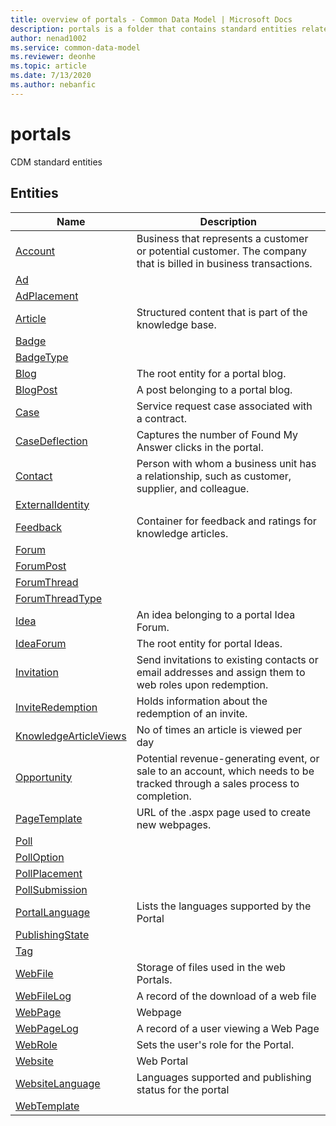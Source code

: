 ```yaml
---
title: overview of portals - Common Data Model | Microsoft Docs
description: portals is a folder that contains standard entities related to the Common Data Model.
author: nenad1002
ms.service: common-data-model
ms.reviewer: deonhe
ms.topic: article
ms.date: 7/13/2020
ms.author: nebanfic
---
```


# portals

CDM standard entities  

## Entities

|Name|Description|
|---|---|
|[Account](Account.md)|Business that represents a customer or potential customer. The company that is billed in business transactions.|
|[Ad](Ad.md)||
|[AdPlacement](AdPlacement.md)||
|[Article](Article.md)|Structured content that is part of the knowledge base.|
|[Badge](Badge.md)||
|[BadgeType](BadgeType.md)||
|[Blog](Blog.md)|The root entity for a portal blog.|
|[BlogPost](BlogPost.md)|A post belonging to a portal blog.|
|[Case](Case.md)|Service request case associated with a contract.|
|[CaseDeflection](CaseDeflection.md)|Captures the number of Found My Answer clicks in the portal.|
|[Contact](Contact.md)|Person with whom a business unit has a relationship, such as customer, supplier, and colleague.|
|[ExternalIdentity](ExternalIdentity.md)||
|[Feedback](Feedback.md)|Container for feedback and ratings for knowledge articles.|
|[Forum](Forum.md)||
|[ForumPost](ForumPost.md)||
|[ForumThread](ForumThread.md)||
|[ForumThreadType](ForumThreadType.md)||
|[Idea](Idea.md)|An idea belonging to a portal Idea Forum.|
|[IdeaForum](IdeaForum.md)|The root entity for portal Ideas.|
|[Invitation](Invitation.md)|Send invitations to existing contacts or email addresses and assign them to web roles upon redemption.|
|[InviteRedemption](InviteRedemption.md)|Holds information about the redemption of an invite.|
|[KnowledgeArticleViews](KnowledgeArticleViews.md)|No of times an article is viewed per day|
|[Opportunity](Opportunity.md)|Potential revenue-generating event, or sale to an account, which needs to be tracked through a sales process to completion.|
|[PageTemplate](PageTemplate.md)|URL of the .aspx page used to create new webpages.|
|[Poll](Poll.md)||
|[PollOption](PollOption.md)||
|[PollPlacement](PollPlacement.md)||
|[PollSubmission](PollSubmission.md)||
|[PortalLanguage](PortalLanguage.md)|Lists the languages supported by the Portal|
|[PublishingState](PublishingState.md)||
|[Tag](Tag.md)||
|[WebFile](WebFile.md)|Storage of files used in the web Portals.|
|[WebFileLog](WebFileLog.md)|A record of the download of a web file|
|[WebPage](WebPage.md)|Webpage|
|[WebPageLog](WebPageLog.md)|A record of a user viewing a Web Page|
|[WebRole](WebRole.md)|Sets the user's role for the Portal.|
|[Website](Website.md)|Web Portal|
|[WebsiteLanguage](WebsiteLanguage.md)|Languages supported and publishing status for the portal|
|[WebTemplate](WebTemplate.md)||

